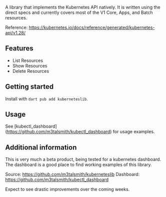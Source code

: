 A library that implements the Kubernetes API natively. It is written using the direct specs and currently covers most of the V1 Core, Apps, and Batch resources.

Reference: https://kubernetes.io/docs/reference/generated/kubernetes-api/v1.28/

## Features

- List Resources
- Show Resources
- Delete Resources

## Getting started

Install with `dart pub add kuberneteslib`.

## Usage

See [kubectl_dashboard]
(https://github.com/m3talsmith/kubectl_dashboard) for usage examples.

## Additional information

This is very much a beta product, being tested for a kubernetes dashboard. The dashboard is a good place to find working examples of this library.

Source: https://github.com/m3talsmith/kuberneteslib
Dashboard: https://github.com/m3talsmith/kubectl_dashboard

Expect to see drastic improvements over the coming weeks.
